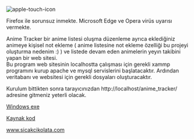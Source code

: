 


![apple-touch-icon](https://github.com/user-attachments/assets/6ec42336-7231-4175-95be-01085b0d4e28)


Firefox ile sorunsuz inmekte. Microsoft Edge ve Opera virüs uyarısı vermekte.

Anime Tracker bir anime listesi oluşma düzenleme ayrıca eklediğiniz animeye kişisel not ekleme (  anime listesine not ekleme özelliği bu projeyi oluşturma nedenim :) ) ve listede devam eden animelerin yeyın takibini yapan bir web sitesi.  
Bu program web sitesinin localhostta çalışması için gerekli xammp programını kurup apache ve mysql  servislerini başlatacaktır.
Ardından veritabanı ve websitesi için gerekli dosyaları oluşturacaktır.

Kurulum bittikten sonra tarayıcınızdan http://localhost/anime_tracker/  adresine gitmeniz yeterli olacak.

<a href="http://sicakcikolata.com/download/anime_tracker/v0.2/AnimeTracker-v0.2.zip)">Windows exe</a>

<a href="http://sicakcikolata.com/download/anime_tracker/v0.2/codes.zip">Kaynak kod</a>



www.sicakcikolata.com

